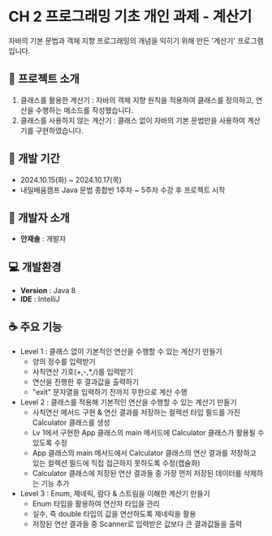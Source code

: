 # CH 2 프로그래밍 기초 개인 과제 - 계산기
자바의 기본 문법과 객체 지향 프로그래밍의 개념을 익히기 위해 만든 '계산기' 프로그램입니다.
## 🤩 프로젝트 소개
1. 클래스를 활용한 계산기 : 자바의 객체 지향 원칙을 적용하여 클래스를 정의하고, 연산을 수행하는 메소드를 작성했습니다.
2. 클래스를 사용하지 않는 계산기 : 클래스 없이 자바의 기본 문법만을 사용하여 계산기를 구현하였습니다.

## 🤪 개발 기간
- 2024.10.15(화) ~ 2024.10.17(목)
- 내일배움캠프 Java 문법 종합반 1주차 ~ 5주차 수강 후 프로젝트 시작

## 🥳 개발자 소개
- **안재솔** : 개발자

## 💻 개발환경
- **Version** : Java 8
- **IDE** : IntelliJ

## ☕️ 주요 기능
- Level 1 : 클래스 없이 기본적인 연산을 수행할 수 있는 계산기 만들기
  - 양의 정수를 입력받기
  - 사칙연산 기호(+,-,*,/)를 입력받기
  - 연산을 진행한 후 결과값을 출력하기
  - "exit" 문자열을 입력하기 전까지 무한으로 계산 수행
- Level 2 : 클래스를 적용해 기본적인 연산을 수행할 수 있는 계산기 만들기
  - 사칙연산 메서드 구현 & 연산 결과를 저장하는 컬렉션 타입 필드를 가진 Calculator 클래스를 생성
  - Lv 1에서 구현한 App 클래스의 main 메서드에 Calculator 클래스가 활용될 수 있도록 수정
  - App 클래스의 main 메서드에서 Calculator 클래스의 연산 결과를 저장하고 있는 컬렉션 필드에 직접 접근하지 못하도록 수정(캡슐화)
  - Calculator 클래스에 저장된 연산 결과들 중 가장 먼저 저장된 데이터를 삭제하는 기능 추가
- Level 3 : Enum, 제네릭, 람다 & 스트림을 이해한 계산기 만들기
  - Enum 타입을 활용하여 연산자 타입을 관리
  - 실수, 즉 double 타입의 값을 연산하도록 제네릭을 활용
  - 저장된 연산 결과들 중 Scanner로 입력받은 값보다 큰 결과값들을 출력













